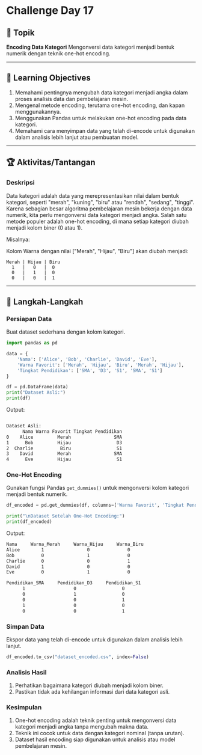# Challenge Day 17

## 📝 Topik
**Encoding Data Kategori**
Mengonversi data kategori menjadi bentuk numerik dengan teknik one-hot encoding.

---

## 🎯 Learning Objectives
1. Memahami pentingnya mengubah data kategori menjadi angka dalam proses analisis data dan pembelajaran mesin.
2. Mengenal metode encoding, terutama one-hot encoding, dan kapan menggunakannya.
3. Menggunakan Pandas untuk melakukan one-hot encoding pada data kategori.
4. Memahami cara menyimpan data yang telah di-encode untuk digunakan dalam analisis lebih lanjut atau pembuatan model.


---

## 🏆 Aktivitas/Tantangan

### Deskripsi
Data kategori adalah data yang merepresentasikan nilai dalam bentuk kategori, seperti "merah", "kuning", "biru" atau "rendah", "sedang", "tinggi". Karena sebagian besar algoritma pembelajaran mesin bekerja dengan data numerik, kita perlu mengonversi data kategori menjadi angka. Salah satu metode populer adalah one-hot encoding, di mana setiap kategori diubah menjadi kolom biner (0 atau 1).

Misalnya:

Kolom Warna dengan nilai ["Merah", "Hijau", "Biru"] akan diubah menjadi:
```
Merah | Hijau | Biru
  1   |   0   |  0
  0   |   1   |  0
  0   |   0   |  1
```

---
## 🚀 Langkah-Langkah

### Persiapan Data
Buat dataset sederhana dengan kolom kategori.
```python
import pandas as pd

data = {
    'Nama': ['Alice', 'Bob', 'Charlie', 'David', 'Eve'],
    'Warna Favorit': ['Merah', 'Hijau', 'Biru', 'Merah', 'Hijau'],
    'Tingkat Pendidikan': ['SMA', 'D3', 'S1', 'SMA', 'S1']
}

df = pd.DataFrame(data)
print("Dataset Asli:")
print(df)
```
Output:
```bash

Dataset Asli:
      Nama Warna Favorit Tingkat Pendidikan
0    Alice         Merah                SMA
1      Bob         Hijau                 D3
2  Charlie          Biru                 S1
3    David         Merah                SMA
4      Eve         Hijau                 S1
```

### One-Hot Encoding
Gunakan fungsi Pandas `get_dummies()` untuk mengonversi kolom kategori menjadi bentuk numerik.
```python
df_encoded = pd.get_dummies(df, columns=['Warna Favorit', 'Tingkat Pendidikan'], prefix=['Warna', 'Pendidikan'])

print("\nDataset Setelah One-Hot Encoding:")
print(df_encoded)
```
Output:
```bash
Nama     Warna_Merah     Warna_Hijau     Warna_Biru
Alice        1                0              0
Bob          0                1              0
Charlie      0                0              1
David        1                0              0 
Eve          0                1              0

Pendidikan_SMA     Pendidikan_D3     Pendidikan_S1
      1                  0                 0
      0                  1                 0
      0                  0                 1
      1                  0                 0 
      0                  0                 1
```

### Simpan Data
Ekspor data yang telah di-encode untuk digunakan dalam analisis lebih lanjut.
```python
df_encoded.to_csv("dataset_encoded.csv", index=False)
```

### Analisis Hasil
1. Perhatikan bagaimana kategori diubah menjadi kolom biner.
2. Pastikan tidak ada kehilangan informasi dari data kategori asli.

### Kesimpulan 
1. One-hot encoding adalah teknik penting untuk mengonversi data kategori menjadi angka tanpa mengubah makna data.
2. Teknik ini cocok untuk data dengan kategori nominal (tanpa urutan).
3. Dataset hasil encoding siap digunakan untuk analisis atau model pembelajaran mesin.
